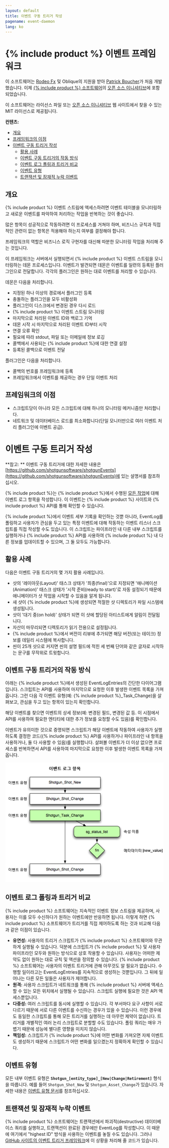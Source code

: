 ```yaml
---
layout: default
title: 이벤트 구동 트리거 작성
pagename: event-daemon
lang: ko
---
```


# {% include product %} 이벤트 프레임워크
이 소프트웨어는 [Rodeo Fx](https://rodeofx.com) 및 Oblique의 지원을 받아 [Patrick Boucher](https://www.patrickboucher.com)가 처음 개발했습니다. 이제 [{% include product %} 소프트웨어](https://www.shotgridsoftware.com)의 [오픈 소스 이니셔티브](https://github.com/shotgunsoftware)에 포함되었습니다.

이 소프트웨어는 라이선스 파일 또는 [오픈 소스 이니셔티브](https://www.opensource.org/licenses/mit-license.php) 웹 사이트에서 찾을 수 있는 MIT 라이선스로 제공됩니다.

**컨텐츠:**

- [개요](#overview)
- [프레임워크의 이점](#advantages-of-the-framework)
- [이벤트 구동 트리거 작성](#writing-event-driven-triggers)
  - [활용 사례](#example-use-cases)
  - [이벤트 구동 트리거의 작동 방식](#how-event-driven-triggers-work)
  - [이벤트 로그 폴링과 트리거 비교](#polling-the-eventlog-versus-triggers)
  - [이벤트 유형](#event-types)
  - [트랜잭션 및 잠재적 누락 이벤트](#transactions-and-potentially-missing-events)

## 개요

{% include product %} 이벤트 스트림에 액세스하려면 이벤트 테이블을 모니터링하고 새로운 이벤트를 파악하여 처리하는 작업을 반복하는 것이 좋습니다.

많은 항목이 성공적으로 작동하려면 이 프로세스를 거쳐야 하며, 비즈니스 규칙과 직접적인 관련이 없는 항목은 적용해야 하는지 여부를 결정해야 합니다.

프레임워크의 역할은 비즈니스 로직 구현자를 대신해 따분한 모니터링 작업을 처리해 주는 것입니다.

이 프레임워크는 서버에서 실행되면서 {% include product %} 이벤트 스트림을 모니터링하는 데몬 프로세스입니다. 이벤트가 발견되면 데몬은 이벤트를 일련의 등록된 플러그인으로 전달합니다. 각각의 플러그인은 원하는 대로 이벤트를 처리할 수 있습니다.

데몬은 다음을 처리합니다.

- 지정된 하나 이상의 경로에서 플러그인 등록
- 충돌하는 플러그인을 모두 비활성화
- 플러그인이 디스크에서 변경된 경우 다시 로드
- {% include product %} 이벤트 스트림 모니터링
- 마지막으로 처리된 이벤트 ID와 백로그 기억
- 데몬 시작 시 마지막으로 처리된 이벤트 ID부터 시작
- 연결 오류 확인
- 필요에 따라 stdout, 파일 또는 이메일에 정보 로깅
- 콜백에서 사용되는 {% include product %}에 대한 연결 설정
- 등록된 콜백으로 이벤트 전달

플러그인은 다음을 처리합니다.

- 콜백의 번호를 프레임워크에 등록
- 프레임워크에서 이벤트를 제공하는 경우 단일 이벤트 처리


## 프레임워크의 이점

- 스크립트당이 아니라 모든 스크립트에 대해 하나의 모니터링 메커니즘만 처리합니다.
- 네트워크 및 데이터베이스 로드를 최소화합니다(단일 모니터만으로 여러 이벤트 처리 플러그인에 이벤트 공급).

# 이벤트 구동 트리거 작성

**참고: ** 이벤트 구동 트리거에 대한 자세한 내용은 [https://github.com/shotgunsoftware/shotgunEvents](https://github.com/shotgunsoftware/shotgunEvents)에 있는 설명서를 참조하십시오.

{% include product %}는 {% include product %}에서 수행된 [모든 작업](https://help.autodesk.com/view/SGSUB/KOR/?guid=SG_Administrator_ar_data_management_ar_event_logs_html)에 대해 이벤트 로그 항목을 작성합니다. 이 이벤트는 {% include product %} 사이트와 {% include product %} API를 통해 확인할 수 있습니다.

{% include product %}에서 이벤트 세부 기록을 확인하는 것뿐 아니라, EventLog를 폴링하고 사용자가 관심을 두고 있는 특정 이벤트에 대해 작동하는 이벤트 리스너 스크립트를 직접 작성할 수도 있습니다. 이 스크립트는 파이프라인 내 다른 내부 스크립트를 실행하거나 {% include product %} API를 사용하여 {% include product %} 내 다른 정보를 업데이트할 수 있으며, 그 둘 모두도 가능합니다.

## 활용 사례

다음은 이벤트 구동 트리거의 몇 가지 활용 사례입니다.

*   샷의 '레이아웃(Layout)' 태스크 상태가 '최종(final)'으로 지정되면 '애니메이션(Animation)' 태스크 상태가 '시작 준비(ready to start)'로 자동 설정되기 때문에 애니메이터가 샷 작업을 시작할 수 있음을 알게 됩니다.
*   새 샷이 {% include product %}에 생성되면 적절한 샷 디렉토리가 파일 시스템에 생성됩니다.
*   샷이 '대기 중(on hold)' 상태가 되면 이 샷에 할당된 아티스트에게 알림이 전달됩니다.
*   자산이 마무리되면 디렉토리가 읽기 전용으로 설정됩니다.
*   {% include product %}에서 버전이 리뷰에 추가되면 해당 버전(또는 테이크) 정보를 데일리 시스템에 복사합니다.
*   씬이 25개 샷으로 커지면 씬의 설명 필드에 적힌 세 번째 단어와 같은 글자로 시작하는 문구를 무작위로 트윗합니다.

## 이벤트 구동 트리거의 작동 방식

아래는 {% include product %}에서 생성된 EventLogEntries의 간단한 다이어그램입니다. 스크립트는 API를 사용하여 마지막으로 요청한 이후 발생한 이벤트 목록을 가져옵니다. 그런 다음 각 이벤트 유형(예: {% include product %}_Task_Change)을 살펴보고, 관심을 두고 있는 항목이 있는지 확인합니다.

해당 이벤트를 찾으면 이벤트의 상세 정보(예: 변경된 필드, 변경된 값 등. 이 시점에서 API를 사용하여 필요한 엔티티에 대한 추가 정보를 요청할 수도 있음)를 확인합니다.

이벤트가 유의미한 것으로 증명되면 스크립트가 해당 이벤트에 작동하여 사용자가 실행하도록 결정한 코드({% include product %} API를 사용하거나 파이프라인 내 항목을 사용하거나, 둘 다 사용할 수 있음)를 실행합니다. 살펴볼 이벤트가 더 이상 없으면 프로세스를 반복하면서 API를 사용하여 마지막으로 요청한 이후 발생한 이벤트 목록을 가져옵니다.

![이벤트 로그 폴링](./images/dv-writing-event-triggers-event-log-polling-01.png)

## 이벤트 로그 폴링과 트리거 비교

{% include product %} 소프트웨어는 지속적인 이벤트 정보 스트림을 제공하며, 사용자는 이를 모두 수신하다가 원하는 이벤트에만 반응하면 됩니다. 이렇게 하면 {% include product %} 소프트웨어가 트리거를 직접 제어하도록 하는 것과 비교해 다음과 같은 이점이 있습니다.

*   **유연성:** 사용자의 트리거 스크립트가 {% include product %} 소프트웨어와 무관하게 실행될 수 있습니다. 덕분에 스크립트가 {% include product %} 및 사용자 파이프라인 모두와 원하는 방식으로 상호 작용할 수 있습니다. 사용자는 어떠한 제약도 없이 원하는 대로 규칙 및 액션을 정의할 수 있습니다. {% include product %} 소프트웨어는 사용자의 이벤트 트리거에 관해 아무것도 알 필요가 없습니다. 수행할 일이라고는 EventLogEntries를 지속적으로 생성하는 것뿐입니다. 그 뒤에 일어나는 다른 모든 일들은 사용자가 제어합니다.
*   **원격:** 사용자 스크립트가 네트워크를 통해 {% include product %} 서버에 액세스할 수 있는 모든 위치에서 실행될 수 있습니다. 스크립트 실행에 필요한 것은 API 액세스뿐입니다.
*   **다중성:** 여러 스크립트를 동시에 실행할 수 있습니다. 각 부서마다 요구 사항이 서로 다르기 때문에 서로 다른 이벤트를 수신하는 경우가 있을 수 있습니다. 이런 경우에도 동일한 스크립트를 통해 모든 트리거를 실행하는 데 아무런 제약이 없습니다. 트리거를 개별적인 여러 논리 스크립트로 분할할 수도 있습니다. 폴링 쿼리는 매우 가볍기 때문에 성능에 별다른 영향을 미치지 않습니다.
*   **책임성:** 스크립트가 {% include product %}에 어떤 변화를 가져오면 자체 이벤트도 생성하기 때문에 스크립트가 어떤 변화를 일으켰는지 정확하게 확인할 수 있습니다.

## 이벤트 유형

모든 내부 이벤트 유형은 **`Shotgun_[entity_type]_[New|Change|Retirement]`** 형식을 따릅니다. 예를 들어 `Shotgun_Shot_New` 및 `Shotgun_Asset_Change`가 있습니다. 자세한 내용은 [이벤트 유형 문서](https://github.com/shotgunsoftware/shotgunEvents/wiki/Technical_Overview#event-types)를 참조하십시오.

## 트랜잭션 및 잠재적 누락 이벤트

{% include product %} 소프트웨어는 트랜잭션에서 파괴적(destructive) 데이터베이스 쿼리를 실행하고, 트랜잭션이 완료된 경우에만 EventLog를 작성합니다. 이 때문에 여기에서 "highest ID" 방식을 사용하는 이벤트를 놓칠 수도 있습니다. 그러나 [GitHub 사이트의 이벤트 트리거 프레임워크](https://github.com/shotgunsoftware/shotgunEvents)에 이 상황을 처리해 줄 코드가 있습니다.